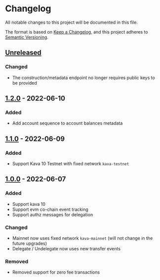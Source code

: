 # Changelog
All notable changes to this project will be documented in this file.

The format is based on [Keep a Changelog](https://keepachangelog.com/en/1.0.0/),
and this project adheres to [Semantic Versioning](https://semver.org/spec/v2.0.0.html).

## [Unreleased]

### Changed
- The construction/metadata endpoint no longer requires public keys to be provided

## [1.2.0] - 2022-06-10

### Added
- Add account sequence to account balances metadata

## [1.1.0] - 2022-06-09

### Added
- Support Kava 10 Testnet with fixed network `kava-testnet`

## [1.0.0] - 2022-06-07

### Added
- Support kava 10
- Support evm co-chain event tracking
- Support authz messages for delegation

### Changed
- Mainnet now uses fixed network `kava-mainnet` (will not change in the future upgrades)
- Delegate / Undelegate now uses new transfer events

### Removed
- Removed support for zero fee transactions

[Unreleased]: https://github.com/kava-labs/rosetta-kava/compare/v1.2.0...HEAD

[1.2.0]: https://github.com/kava-labs/rosetta-kava/compare/v1.1.0...v1.2.0
[1.1.0]: https://github.com/kava-labs/rosetta-kava/compare/v1.0.0...v1.1.0
[1.0.0]: https://github.com/kava-labs/rosetta-kava/compare/v0.0.10...v1.0.0
